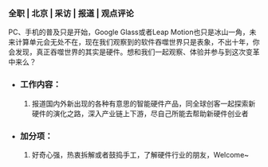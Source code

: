 ### 全职 | 北京 | 采访 | 报道 | 观点评论

PC、手机的普及只是开始，Google Glass或者Leap Motion也只是冰山一角，未来计算单元会无处不在，现在我们观察到的软件吞噬世界只是表象，不出十年，你会发现，真正吞噬世界的其实是硬件。想和我们一起观察、体验并参与到这次变革中来么？

* ### 工作内容：

  1. 报道国内外新出现的各种有意思的智能硬件产品，同全球创客一起探索新硬件的演化之路，深入产业链上下游，尽自己所能去帮助新硬件创业者

* ### 加分项：

  1. 好奇心强，热衷拆解或者鼓捣手工，了解硬件行业的朋友，Welcome~

